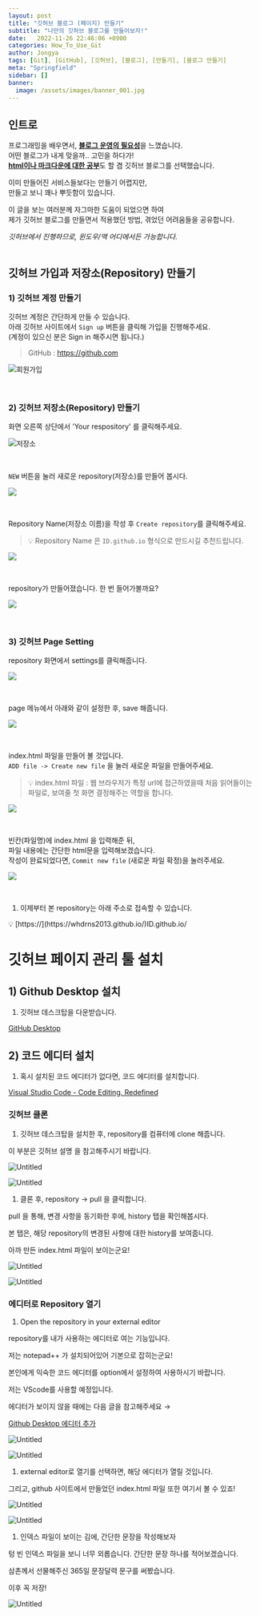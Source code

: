 ```yaml
---
layout: post
title: "깃허브 블로그 (페이지) 만들기"
subtitle: "나만의 깃허브 블로그를 만들어보자!"
date:   2022-11-26 22:46:06 +0900
categories: How_To_Use_Git
author: Jongya
tags: [Git], [GitHub], [깃허브], [블로그], [만들기], [블로그 만들기]
meta: "Springfield"
sidebar: []
banner:
  image: /assets/images/banner_001.jpg
---
```

<!-- postNo: 20221126_001-->


## 인트로
프로그래밍을 배우면서, <u><b>블로그 운영의 필요성</b></u>을 느꼈습니다.  
어떤 블로그가 내게 맞을까.. 고민을 하다가!  
<u><b>html이나 마크다운에 대한 공부</b></u>도 할 겸 깃허브 블로그를 선택했습니다.  
  
이미 만들어진 서비스들보다는 만들기 어렵지만,  
만들고 보니 꽤나 뿌듯함이 있습니다.  
   
이 글을 보는 여러분께 자그마한 도움이 되었으면 하여  
제가 깃허브 블로그를 만들면서 적용했던 방법, 겪었던 어려움들을 공유합니다.  
  
*깃허브에서 진행하므로, 윈도우/맥 어디에서든 가능합니다.*   
</br>   

## 깃허브 가입과 저장소(Repository) 만들기

### 1) 깃허브 계정 만들기

깃허브 계정은 간단하게 만들 수 있습니다.  
아래 깃허브 사이트에서 `Sign up` 버튼을 클릭해 가입을 진행해주세요.  
(계정이 있으신 분은 Sign in 해주시면 됩니다.)  

> GitHub : https://github.com  

![회원가입](/assets/images/20221126_001_001.png)

</br>

### 2) 깃허브 저장소(Repository) 만들기

화면 오른쪽 상단에서 'Your respository' 를 클릭해주세요.

![저장소](/assets/images/20221126_001_002.png)

  </br>

`NEW` 버튼을 눌러 새로운 repository(저장소)를 만들어 봅시다.

![](/assets/images/20221126_001_003.png)

</br>

Repository Name(저장소 이름)을 작성 후 `Create repository`를 클릭해주세요.

>💡 Repository Name 은 ` ID.github.io `  형식으로 만드시길 추천드립니다.

![](/assets/images/20221126_001_004.png)

</br>

repository가 만들어졌습니다. 한 번 들어가볼까요?

![](/assets/images/20221126_001_005.png)

</br>

### 3) 깃허브 Page Setting

repository 화면에서 settings를 클릭해줍니다.

![](/assets/images/20221126_001_006.png)

</br>

page 메뉴에서 아래와 같이 설정한 후, save 해줍니다.

![](/assets/images/20221126_001_007.png)

</br>

index.html 파일을 만들어 볼 것입니다.  
`ADD file -> Create new file` 을 눌러 새로운 파일을 만들어주세요.
>💡 index.html 파일 : 웹 브라우저가 특정 url에 접근하였을때 처음 읽어들이는 파일로, 보여줄 첫 화면 결정해주는 역할을 합니다.

![](/assets/images/20221126_001_008.png)

</br>

빈칸(파일명)에 index.html 을 입력해준 뒤,  
파일 내용에는 간단한 html문을 입력해보겠습니다.  
작성이 완료되었다면, `Commit new file` (새로운 파일 확정)을 눌러주세요.  

![](/assets/images/20221126_001_009.png)

</br>

1. 이제부터 본 repository는 아래 주소로 접속할 수 있습니다.

<aside>
💡 [https://](https://whdrns2013.github.io/)ID.github.io/

</aside>

# 깃허브 페이지 관리 툴 설치

## 1) Github Desktop 설치
1. 깃허브 데스크탑을 다운받습니다.

[GitHub Desktop](https://desktop.github.com/)

## 2) 코드 에디터 설치

1. 혹시 설치된 코드 에디터가 없다면, 코드 에디터를 설치합니다.

[Visual Studio Code - Code Editing. Redefined](https://code.visualstudio.com/)

### 깃허브 클론

1. 깃허브 데스크탑을 설치한 후, repository를 컴퓨터에 clone 해줍니다.

이 부분은 깃허브 설명 을 참고해주시기 바랍니다.

![Untitled](https://s3-us-west-2.amazonaws.com/secure.notion-static.com/a2250acb-8318-4a12-9595-460afc38ad82/Untitled.png)

![Untitled](https://s3-us-west-2.amazonaws.com/secure.notion-static.com/33fedfcf-7fb2-4252-8064-d55f03f19261/Untitled.png)

1. 클론 후, repository → pull 을 클릭합니다.

pull 을 통해, 변경 사항을 동기화한 후에, history 탭을 확인해봅시다.

본 탭은, 해당 repository의 변경된 사항에 대한 history를 보여줍니다.

아까 만든 index.html 파일이 보이는군요! 

![Untitled](https://s3-us-west-2.amazonaws.com/secure.notion-static.com/f9dbc1c2-c2d9-4677-980e-46b9451faed6/Untitled.png)

![Untitled](https://s3-us-west-2.amazonaws.com/secure.notion-static.com/458c6e2d-0ab3-4e36-8a8b-e17ecf314181/Untitled.png)

### 에디터로 Repository 열기

1. Open the repository in your external editor

repository를 내가 사용하는 에디터로 여는 기능입니다.

저는 notepad++ 가 설치되어있어 기본으로 잡히는군요!

본인에게 익숙한 코드 에디터를 option에서 설정하여 사용하시기 바랍니다.

저는 VScode를 사용할 예정입니다.

에디터가 보이지 않을 때에는 다음 글을 참고해주세요 → 

[Github Desktop 에디터 추가](https://www.notion.so/Github-Desktop-7cb4cfdc2b41433fbe01aac4765098d6)

![Untitled](https://s3-us-west-2.amazonaws.com/secure.notion-static.com/41309104-0938-4279-a592-3afb218a3590/Untitled.png)

![Untitled](https://s3-us-west-2.amazonaws.com/secure.notion-static.com/b5a75510-6b33-4ade-ae51-7b5f1ae139de/Untitled.png)

1. external editor로 열기를 선택하면, 해당 에디터가 열릴 것입니다.

그리고, github 사이트에서 만들었던 index.html 파일 또한 여기서 볼 수 있죠!

![Untitled](https://s3-us-west-2.amazonaws.com/secure.notion-static.com/12e706c6-6ff9-4210-8081-5faef4a2b165/Untitled.png)

![Untitled](https://s3-us-west-2.amazonaws.com/secure.notion-static.com/8dfb7f20-49d3-4a4e-b2dd-6cdb5e7a732d/Untitled.png)

1. 인덱스 파일이 보이는 김에, 간단한 문장을 작성해보자

텅 빈 인덱스 파일을 보니 너무 외롭습니다. 간단한 문장 하나를 적어보겠습니다.

삼촌께서 선물해주신 365일 문장달력 문구를 써봤습니다.

이후 꼭 저장!

![Untitled](https://s3-us-west-2.amazonaws.com/secure.notion-static.com/5af516db-55f1-452e-9627-35a0d1c77243/Untitled.png)